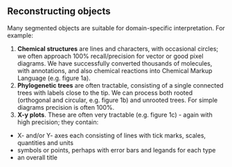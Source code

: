 ## **Reconstructing objects**
Many segmented objects are suitable for domain-specific interpretation. For example:

 1. **Chemical structures** are lines and characters, with occasional circles; we often approach 100% recall/precision for vector or good pixel diagrams. We have successfully converted thousands of molecules, with annotations, and also chemical reactions into Chemical Markup Language (e.g. figure 1a).
 2. **Phylogenetic trees** are often tractable, consisting of a single connected trees with labels close to the tip. We can process both rooted (orthogonal and circular, e.g. figure 1b) and unrooted trees. For simple diagrams precision is often 100%. 
 3. **X-y plots**. These are often very tractable (e.g. figure 1c) - again with high precision; they contain:
  *  X- and/or Y- axes each consisting of lines with tick marks, scales, quantities and units
  *  symbols or points, perhaps with error bars and legands for each type
  *  an overall title
